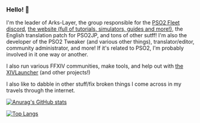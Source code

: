 ### Hello! 👋
I'm the leader of Arks-Layer, the group responsible for the [PSO2 Fleet discord](http://discord.gg/PSO2), [the website (full of tutorials, simulators, guides and more!)](https://na.arks-layer.com), the English translation patch for PSO2JP, and tons of other sutff! I'm also the developer of the PSO2 Tweaker (and various other things), translator/editor, community administrator, and more! If it's related to PSO2, I'm probably involved in it one way or another.

I also run various FFXIV communities, make tools, and help out with [the XIVLauncher](https://github.com/goatcorp/FFXIVQuickLauncher) (and other projects!)

I also like to dabble in other stuff/fix broken things I come across in my travels through the internet.

[![Anurag's GitHub stats](https://github-readme-stats.vercel.app/api?username=aida-enna&show_icons=true)](https://github.com/anuraghazra/github-readme-stats)

[![Top Langs](https://github-readme-stats.vercel.app/api/top-langs/?username=aida-enna)](https://github.com/anuraghazra/github-readme-stats)

<!--
**Aida-Enna/Aida-Enna** is a ✨ _special_ ✨ repository because its `README.md` (this file) appears on your GitHub profile.

Here are some ideas to get you started:

- 🔭 I’m currently working on ...
- 🌱 I’m currently learning ...
- 👯 I’m looking to collaborate on ...
- 🤔 I’m looking for help with ...
- 💬 Ask me about ...
- 📫 How to reach me: ...
- 😄 Pronouns: ...
- ⚡ Fun fact: ...
-->
